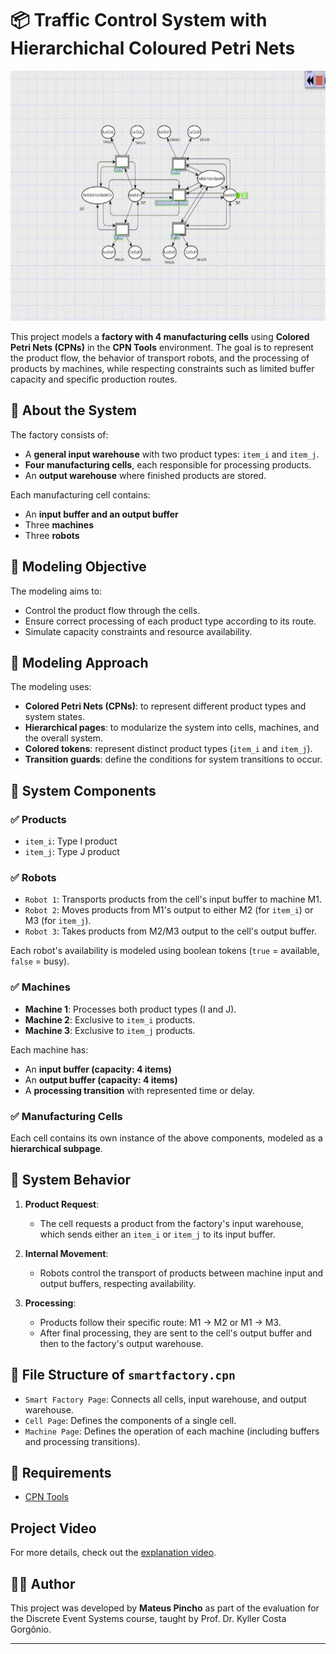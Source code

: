 # 📦 Traffic Control System with Hierarchichal Coloured Petri Nets
<p align = "center">  
<img src="sed_proj2_9s.gif" height="400"  />  
</p>  

This project models a **factory with 4 manufacturing cells** using **Colored Petri Nets (CPNs)** in the **CPN Tools** environment. The goal is to represent the product flow, the behavior of transport robots, and the processing of products by machines, while respecting constraints such as limited buffer capacity and specific production routes.  

## 🔧 About the System  

The factory consists of:  
- A **general input warehouse** with two product types: `item_i` and `item_j`.  
- **Four manufacturing cells**, each responsible for processing products.  
- An **output warehouse** where finished products are stored.  

Each manufacturing cell contains:  
- An **input buffer and an output buffer**  
- Three **machines**  
- Three **robots**  

## 🎯 Modeling Objective  

The modeling aims to:  
- Control the product flow through the cells.  
- Ensure correct processing of each product type according to its route.  
- Simulate capacity constraints and resource availability.  

## 🧠 Modeling Approach  

The modeling uses:  
- **Colored Petri Nets (CPNs)**: to represent different product types and system states.  
- **Hierarchical pages**: to modularize the system into cells, machines, and the overall system.  
- **Colored tokens**: represent distinct product types (`item_i` and `item_j`).  
- **Transition guards**: define the conditions for system transitions to occur.  

## 🧩 System Components  

### ✅ Products  
- `item_i`: Type I product  
- `item_j`: Type J product  

### ✅ Robots  
- `Robot 1`: Transports products from the cell's input buffer to machine M1.  
- `Robot 2`: Moves products from M1's output to either M2 (for `item_i`) or M3 (for `item_j`).  
- `Robot 3`: Takes products from M2/M3 output to the cell's output buffer.  

Each robot's availability is modeled using boolean tokens (`true` = available, `false` = busy).  

### ✅ Machines  
- **Machine 1**: Processes both product types (I and J).  
- **Machine 2**: Exclusive to `item_i` products.  
- **Machine 3**: Exclusive to `item_j` products.  

Each machine has:  
- An **input buffer (capacity: 4 items)**  
- An **output buffer (capacity: 4 items)**  
- A **processing transition** with represented time or delay.  

### ✅ Manufacturing Cells  
Each cell contains its own instance of the above components, modeled as a **hierarchical subpage**.  

## 📌 System Behavior  

1. **Product Request**:  
   - The cell requests a product from the factory's input warehouse, which sends either an `item_i` or `item_j` to its input buffer.  

2. **Internal Movement**:  
   - Robots control the transport of products between machine input and output buffers, respecting availability.  

3. **Processing**:  
   - Products follow their specific route: M1 → M2 or M1 → M3.  
   - After final processing, they are sent to the cell's output buffer and then to the factory's output warehouse.  

## 📁 File Structure of `smartfactory.cpn`  

- `Smart Factory Page`: Connects all cells, input warehouse, and output warehouse.  
- `Cell Page`: Defines the components of a single cell.  
- `Machine Page`: Defines the operation of each machine (including buffers and processing transitions).  

## 🚀 Requirements  

- [CPN Tools](https://cpntools.org/)  

## Project Video  

For more details, check out the [explanation video](https://drive.google.com/file/d/1Fq92dcAyffwg1yq9Lrnh6UqAtt3kXBVu/view?usp=sharing).  

## 👨‍🔬 Author  

This project was developed by **Mateus Pincho** as part of the evaluation for the Discrete Event Systems course, taught by Prof. Dr. Kyller Costa Gorgônio.  

---
